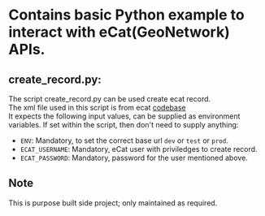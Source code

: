 # Contains basic Python example to interact with eCat(GeoNetwork) APIs.  

## create_record.py:  
The script create_record.py can be used create ecat record.  
The xml file used in this script is from ecat [codebase](https://github.com/ga-gn/core-geonetwork/blob/test/schemas/iso19115-3.2018/src/main/plugin/iso19115-3.2018/templates/ga-19115-3-dataset.xml)  
It expects the following input values, can be supplied as environment variables. If set within the script, then don't need to supply anything:  
- `ENV`: Mandatory, to set the correct base url `dev` or `test` or `prod`.  
- `ECAT_USERNAME`: Mandatory, eCat user with priviledges to create record.  
- `ECAT_PASSWORD`: Mandatory, password for the user mentioned above.  


## Note  
This is purpose built side project; only maintained as required.